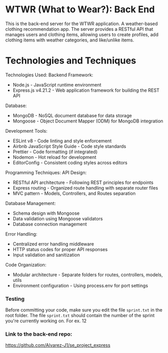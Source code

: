 # WTWR (What to Wear?): Back End

This is the back-end server for the WTWR application. A weather-based clothing recommendation app. The server provides a RESTful API that manages users and clothing items, allowing users to create profiles, add clothing items with weather categories, and like/unlike items.

# Technologies and Techniques

Technologies Used:
Backend Framework:

- Node.js - JavaScript runtime environment
- Express.js v4.21.2 - Web application framework for building the REST API

Database:

- MongoDB - NoSQL document database for data storage
- Mongoose - Object Document Mapper (ODM) for MongoDB integration

Development Tools:

- ESLint v8 - Code linting and style enforcement
- Airbnb JavaScript Style Guide - Code style standards
- Prettier - Code formatting (if integrated)
- Nodemon - Hot reload for development
- EditorConfig - Consistent coding styles across editors

Programming Techniques:
API Design:

- RESTful API architecture - Following REST principles for endpoints
- Express routing - Organized route handling with separate router files
- MVC pattern - Models, Controllers, and Routes separation

Database Management:

- Schema design with Mongoose
- Data validation using Mongoose validators
- Database connection management

Error Handling:

- Centralized error handling middleware
- HTTP status codes for proper API responses
- Input validation and sanitization

Code Organization:

- Modular architecture - Separate folders for routes, controllers, models, utils
- Environment configuration - Using process.env for port settings

### Testing

Before committing your code, make sure you edit the file `sprint.txt` in the root folder. The file `sprint.txt` should contain the number of the sprint you're currently working on. For ex. 12

### Link to the back-end repo:

https://github.com/Alvarez-J1/se_project_express
